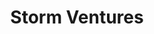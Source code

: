 ---
title: Storm Ventures
image: "/assets/img/resources/entrepreneurship/storm.jpg"
description: Early-stage venture capital firm. Managing Partner originally from Argentina
categories:
  - Venture Capital
link: https://socialatomventures.com/
---